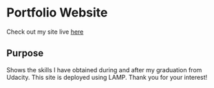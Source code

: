Portfolio Website
=================
Check out my site live [here](http://jesusmj.com)

Purpose
-------
Shows the skills I have obtained during and after my graduation from Udacity.
This site is deployed using LAMP.
Thank you for your interest!
